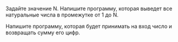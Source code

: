 Задайте значение N. Напишите программу, которая выведет все натуральные числа в промежутке от 1 до N.


Напишите программу, которая будет принимать на вход число и возвращать сумму его цифр.
